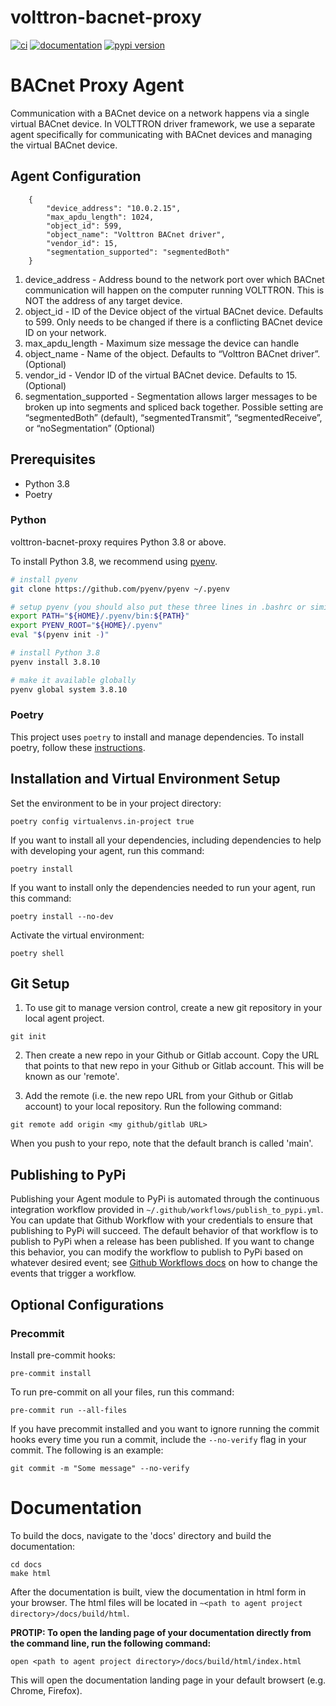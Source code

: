 # volttron-bacnet-proxy

[![ci](https://github.com/VOLTTRON/volttron-bacnet-proxy/workflows/ci/badge.svg)](https://github.com/VOLTTRON/volttron-bacnet-proxy/actions?query=workflow%3Aci)
[![documentation](https://img.shields.io/badge/docs-mkdocs%20material-blue.svg?style=flat)](https://VOLTTRON.github.io/volttron-bacnet-proxy/)
[![pypi version](https://img.shields.io/pypi/v/volttron-bacnet-proxy.svg)](https://pypi.org/project/volttron-bacnet-proxy/)


# BACnet Proxy Agent

Communication with a BACnet device on a network happens via a single virtual BACnet device. In VOLTTRON driver framework,
we use a separate agent specifically for communicating with BACnet devices and managing the virtual BACnet device.

## Agent Configuration

```
    {
        "device_address": "10.0.2.15",
        "max_apdu_length": 1024,
        "object_id": 599,
        "object_name": "Volttron BACnet driver",
        "vendor_id": 15,
        "segmentation_supported": "segmentedBoth"
    }
```
1. device_address - Address bound to the network port over which BACnet communication will happen on the computer
running VOLTTRON. This is NOT the address of any target device.
2. object_id - ID of the Device object of the virtual BACnet device. Defaults to 599. Only needs to be changed if there
is a conflicting BACnet device ID on your network.
3. max_apdu_length - Maximum size message the device can handle
4. object_name - Name of the object. Defaults to “Volttron BACnet driver”. (Optional)
5. vendor_id - Vendor ID of the virtual BACnet device. Defaults to 15. (Optional)
6. segmentation_supported -  Segmentation allows larger messages to be broken up into segments and spliced back together.
Possible setting are “segmentedBoth” (default), “segmentedTransmit”, “segmentedReceive”, or “noSegmentation” (Optional)


## Prerequisites

* Python 3.8
* Poetry

### Python
volttron-bacnet-proxy requires Python 3.8 or above.


To install Python 3.8, we recommend using [pyenv](https://github.com/pyenv/pyenv).

```bash
# install pyenv
git clone https://github.com/pyenv/pyenv ~/.pyenv

# setup pyenv (you should also put these three lines in .bashrc or similar)
export PATH="${HOME}/.pyenv/bin:${PATH}"
export PYENV_ROOT="${HOME}/.pyenv"
eval "$(pyenv init -)"

# install Python 3.8
pyenv install 3.8.10

# make it available globally
pyenv global system 3.8.10
```

### Poetry

This project uses `poetry` to install and manage dependencies. To install poetry,
follow these [instructions](https://python-poetry.org/docs/master/#installation).



## Installation and Virtual Environment Setup

Set the environment to be in your project directory:

```poetry config virtualenvs.in-project true```

If you want to install all your dependencies, including dependencies to help with developing your agent, run this command:

```poetry install```

If you want to install only the dependencies needed to run your agent, run this command:

```poetry install --no-dev```

Activate the virtual environment:

```poetry shell```


## Git Setup

1. To use git to manage version control, create a new git repository in your local agent project.

```
git init
```

2. Then create a new repo in your Github or Gitlab account. Copy the URL that points to that new repo in
your Github or Gitlab account. This will be known as our 'remote'.

3. Add the remote (i.e. the new repo URL from your Github or Gitlab account) to your local repository. Run the following command:

```git remote add origin <my github/gitlab URL>```

When you push to your repo, note that the default branch is called 'main'.

## Publishing to PyPi

Publishing your Agent module to PyPi is automated through the continuous integration workflow provided in `~/.github/workflows/publish_to_pypi.yml`.
You can update that Github Workflow with your credentials to ensure that publishing to PyPi will succeed. The default behavior of
that workflow is to publish to PyPi when a release has been published. If you want to change this behavior, you can modify the
workflow to publish to PyPi based on whatever desired event; see [Github Workflows docs](https://docs.github.com/en/actions/using-workflows/triggering-a-workflow)
on how to change the events that trigger a workflow.

## Optional Configurations

### Precommit

Install pre-commit hooks:

```pre-commit install```

To run pre-commit on all your files, run this command:

```pre-commit run --all-files```

If you have precommit installed and you want to ignore running the commit hooks
every time you run a commit, include the `--no-verify` flag in your commit. The following
is an example:

```git commit -m "Some message" --no-verify```

# Documentation

To build the docs, navigate to the 'docs' directory and build the documentation:

```shell
cd docs
make html
```

After the documentation is built, view the documentation in html form in your browser.
The html files will be located in `~<path to agent project directory>/docs/build/html`.

**PROTIP: To open the landing page of your documentation directly from the command line, run the following command:**

```shell
open <path to agent project directory>/docs/build/html/index.html
```

This will open the documentation landing page in your default browsert (e.g. Chrome, Firefox).
